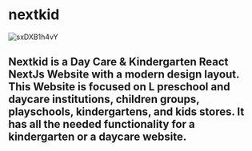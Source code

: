 # nextkid
![sxDXB1h4vY](https://github.com/shouravrahman/nextkid/assets/73746355/2e2317b0-43dd-48b8-a2c7-2be9771a9e16)
## Nextkid is a Day Care & Kindergarten React NextJs Website with a modern design layout. This Website is focused on L preschool and daycare institutions, children groups, playschools, kindergartens, and kids stores. It has all the needed functionality for a kindergarten or a daycare website.
